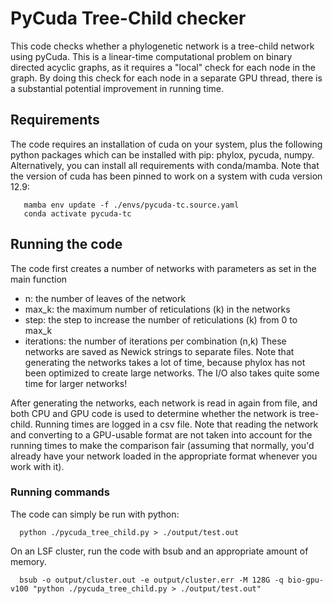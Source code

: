 # PyCuda Tree-Child checker
This code checks whether a phylogenetic network is a tree-child network using pyCuda.
This is a linear-time computational problem on binary directed acyclic graphs, as it requires a "local" check for each node in the graph.
By doing this check for each node in a separate GPU thread, there is a substantial potential improvement in running time.

## Requirements
The code requires an installation of cuda on your system, plus the following python packages which can be installed with pip: phylox, pycuda, numpy.
Alternatively, you can install all requirements with conda/mamba. Note that the version of cuda has been pinned to work on a system with cuda version 12.9:
```
   mamba env update -f ./envs/pycuda-tc.source.yaml
   conda activate pycuda-tc
```

## Running the code
The code first creates a number of networks with parameters as set in the main function
 - n: the number of leaves of the network
 - max_k: the maximum number of reticulations (k) in the networks
 - step: the step to increase the number of reticulations (k) from 0 to max_k
 - iterations: the number of iterations per combination (n,k)
These networks are saved as Newick strings to separate files. Note that generating the networks takes a lot of time, because phylox has not been optimized to create large networks. The I/O also takes quite some time for larger networks!

After generating the networks, each network is read in again from file, and both CPU and GPU code is used to determine whether the network is tree-child.
Running times are logged in a csv file. Note that reading the network and converting to a GPU-usable format are not taken into account for the running times to make the comparison fair (assuming that normally, you'd already have your network loaded in the appropriate format whenever you work with it).

### Running commands
The code can simply be run with python:
```
  python ./pycuda_tree_child.py > ./output/test.out
```

On an LSF cluster, run the code with bsub and an appropriate amount of memory.
```
  bsub -o output/cluster.out -e output/cluster.err -M 128G -q bio-gpu-v100 "python ./pycuda_tree_child.py > ./output/test.out"
```

